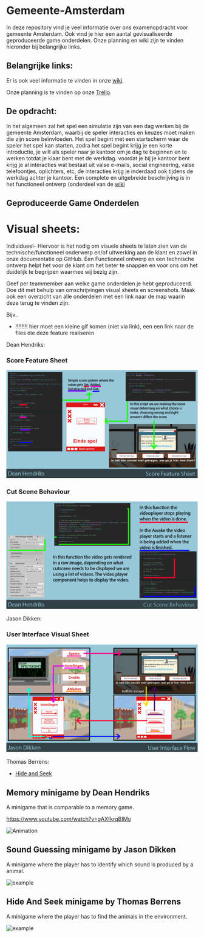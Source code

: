 # Gemeente-Amsterdam

In deze repository vind je veel informatie over ons examenopdracht voor gemeente Amsterdam. Ook vind je hier een aantal gevisualiseerde geproduceerde game onderdelen. 
Onze planning en wiki zijn te vinden hieronder bij belangrijke links.

## Belangrijke links:
Er is ook veel informatie te vinden in onze [wiki](https://github.com/thomasberrens/Gemeente-Amsterdam/wiki).

Onze planning is te vinden op onze [Trello](https://trello.com/b/I5btxegt/gemeente-amsterdam).

## De opdracht:
In het algemeen zal het spel een simulatie zijn van een dag werken bij de gemeente Amsterdam, waarbij de speler interacties en keuzes moet maken die zijn score beïnvloeden. Het spel begint met een startscherm waar de speler het spel kan starten, zodra het spel begint krijg je een korte introductie, je wilt als speler naar je kantoor om je dag te beginnen en te werken totdat je klaar bent met de werkdag. voordat je bij je kantoor bent krijg je al interacties wat bestaat uit valse e-mails, social engineering, valse telefoontjes, oplichters, etc, de interacties krijg je inderdaad ook tijdens de werkdag achter je kantoor.
Een complete en uitgebreide beschrijving is in het functioneel ontwerp (onderdeel van de [wiki](https://github.com/thomasberrens/Gemeente-Amsterdam/wiki/Functioneel-Ontwerp)

## Geproduceerde Game Onderdelen

# Visual sheets:
Individueel- Hiervoor is het nodig om visuele sheets te laten zien van de technische/functioneel onderwerp en/of uitwerking aan de klant en zowel in onze documentatie op GitHub. 
Een Functioneel ontwerp en een technische ontwerp helpt het voor de klant om het beter te snappen en voor ons om het duidelijk te begrijpen waarmee wij bezig zijn.

Geef per teammember aan welke game onderdelen je hebt geproduceerd. Doe dit met behulp van omschrijvingen visual sheets en screenshots.
Maak ook een overzicht van alle onderdelen met een link naar de map waarin deze terug te vinden zijn.

Bijv..

  * !!!!!!!! hier moet een kleine gif komen (niet via link), een een link naar de files die deze feature realiseren

Dean Hendriks:

  ### Score Feature Sheet
  ![Score Feature Sheet](https://github.com/thomasberrens/Gemeente-Amsterdam/blob/master/Wiki/VS_Score_Feature_Sheet.png?raw=true)

  ### Cut Scene Behaviour
  ![Cut Scene Behaviour](https://github.com/thomasberrens/Gemeente-Amsterdam/blob/master/Wiki/VS_Cut_Scene_Behaviour_Sheet.png?raw=true)

Jason Dikken:
 ### User Interface Visual Sheet
  ![User Interface Visual Sheet](https://github.com/thomasberrens/Gemeente-Amsterdam/blob/master/Wiki/VS_User_Interface_Flow.png?raw=true)

Thomas Berrens:
  * [Hide and Seek](https://www.youtube.com/watch?v=gAXfkrqBIMo)


## Memory minigame by Dean Hendriks

A minigame that is comparable to a memory game.

https://www.youtube.com/watch?v=gAXfkrqBIMo

![Animation](https://www.youtube.com/watch?v=gAXfkrqBIMo)

## Sound Guessing minigame by Jason Dikken

A minigame where the player has to identify which sound is produced by a animal.

![example](https://www.youtube.com/watch?v=L1ahuUrn9r8e)


## Hide And Seek minigame by Thomas Berrens

A minigame where the player has to find the animals in the environment.

![example](https://www.youtube.com/watch?v=gAXfkrqBIMo)

